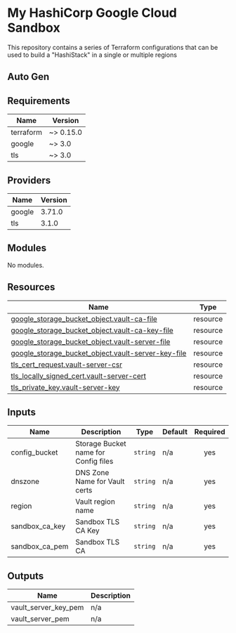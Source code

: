 # My HashiCorp Google Cloud Sandbox

This repository contains a series of Terraform configurations that can be used
to build a "HashiStack" in a single or multiple regions

## Auto Gen

<!-- BEGINNING OF PRE-COMMIT-TERRAFORM DOCS HOOK -->
## Requirements

| Name | Version |
|------|---------|
| terraform | ~> 0.15.0 |
| google | ~> 3.0 |
| tls | ~> 3.0 |

## Providers

| Name | Version |
|------|---------|
| google | 3.71.0 |
| tls | 3.1.0 |

## Modules

No modules.

## Resources

| Name | Type |
|------|------|
| [google_storage_bucket_object.vault-ca-file](https://registry.terraform.io/providers/hashicorp/google/latest/docs/resources/storage_bucket_object) | resource |
| [google_storage_bucket_object.vault-ca-key-file](https://registry.terraform.io/providers/hashicorp/google/latest/docs/resources/storage_bucket_object) | resource |
| [google_storage_bucket_object.vault-server-file](https://registry.terraform.io/providers/hashicorp/google/latest/docs/resources/storage_bucket_object) | resource |
| [google_storage_bucket_object.vault-server-key-file](https://registry.terraform.io/providers/hashicorp/google/latest/docs/resources/storage_bucket_object) | resource |
| [tls_cert_request.vault-server-csr](https://registry.terraform.io/providers/hashicorp/tls/latest/docs/resources/cert_request) | resource |
| [tls_locally_signed_cert.vault-server-cert](https://registry.terraform.io/providers/hashicorp/tls/latest/docs/resources/locally_signed_cert) | resource |
| [tls_private_key.vault-server-key](https://registry.terraform.io/providers/hashicorp/tls/latest/docs/resources/private_key) | resource |

## Inputs

| Name | Description | Type | Default | Required |
|------|-------------|------|---------|:--------:|
| config\_bucket | Storage Bucket name for Config files | `string` | n/a | yes |
| dnszone | DNS Zone Name for Vault certs | `string` | n/a | yes |
| region | Vault region name | `string` | n/a | yes |
| sandbox\_ca\_key | Sandbox TLS CA Key | `string` | n/a | yes |
| sandbox\_ca\_pem | Sandbox TLS CA | `string` | n/a | yes |

## Outputs

| Name | Description |
|------|-------------|
| vault\_server\_key\_pem | n/a |
| vault\_server\_pem | n/a |
<!-- END OF PRE-COMMIT-TERRAFORM DOCS HOOK -->
